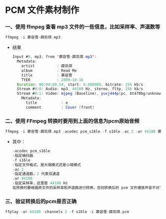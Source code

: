 # PCM 文件素材制作

### 一、使用 ffmpeg 查看 mp3 文件的一些信息，比如采样率、声道数等

```c++
ffmpeg -i 慕容雪-薛凯琪.mp3
```
* 结果

  ```java
  Input #0, mp3, from '慕容雪-薛凯琪.mp3':
    Metadata:
      artist          : 薛凯琪
      album           : Read Me
      title           : 慕容雪
      TYER            : 2009-10-16
    Duration: 00:04:00.54, start: 0.000000, bitrate: 256 kb/s
    Stream #0:0: Audio: mp3, 44100 Hz, stereo, fltp, 256 kb/s
    Stream #0:1: Video: mjpeg (Baseline), yuvj444p(pc, bt470bg/unknown/unknown), 240x240 [SAR 72:72 DAR 1:1], 90k tbr, 90k tbn (attached pic)
      Metadata:
        title           : e
        comment         : Cover (front)
  ```



### 二、使用 FFmpeg 转换时要用到上面的信息为pcm原始音频

```c++
ffmpeg -i 慕容雪-薛凯琪.mp3 -acodec pcm_s16le -f s16le -ac 2 -ar 44100 慕容雪-薛凯琪.pcm
```

* 其中：

  ```java
  -acodec pcm_s16le
  ·指定编码器
  -f s16le
  ·指定文件格式，是大端模式还是小端模式
  -ac 2
  ·指定通道数，2 代表双通道
  -ar 44100
  ·指定采样率，这里是 44100 Hz
  在转换时要根据原文件的采样率和声道数进行转换，否则转换后的 pcm 文件播放声音不对了。
  ```



### 三、验证转换后的pcm是否正确

  ```c++
ffplay -ar 44100 -channels 2 -f s16le -i 慕容雪-薛凯琪.pcm		
  ```
